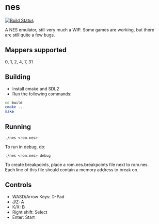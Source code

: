 # nes

[![Build Status](https://travis-ci.org/Dillonb/nes.svg?branch=master)](https://travis-ci.org/Dillonb/nes)

A NES emulator, still very much a WIP. Some games are working, but there are still quite a few bugs.

## Mappers supported

0, 1, 2, 4, 7, 31

## Building

* Install cmake and SDL2
* Run the following commands:

```bash
cd build
cmake ..
make
```

## Running

    ./nes <rom.nes>

To run in debug, do:

    ./nes <rom.nes> debug

To create breakpoints, place a rom.nes.breakpoints file next to rom.nes. Each line of this file should contain a memory address to break on.

## Controls

* WASD/Arrow Keys: D-Pad
* J/Z: A
* K/X: B
* Right shift: Select
* Enter: Start
